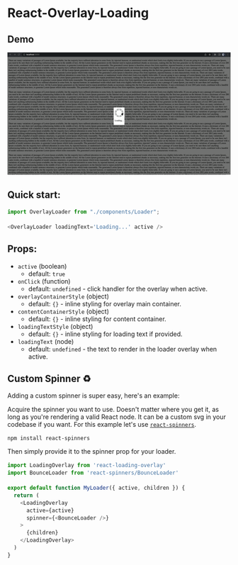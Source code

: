 # React-Overlay-Loading


## Demo
![](https://github.com/muhazzib/react-overlay-loading/blob/main/src/demo/demo.gif?raw=true)


## Quick start:

```javascript
import OverlayLoader from "./components/Loader";

<OverlayLoader loadingText='Loading...' active />

```

## Props:

- `active` (boolean)
  - default: `true`
- `onClick` (function)
  - default: `undefined` - click handler for the overlay when active.
- `overlayContainerStyle` (object)
  - default: `{}` - inline styling for overlay main container.
- `contentContainerStyle` (object)
  - default: `{}` - inline styling for content container.
- `loadingTextStyle` (object)
  - default: `{}` - inline styling for loading text if provided.
- `loadingText` (node)
  - default: `undefined` - the text to render in the loader overlay when active.

## Custom Spinner :recycle:

Adding a custom spinner is super easy, here's an example:

Acquire the spinner you want to use. Doesn't matter where you get it, as long as you're rendering a valid React node. It can be a custom svg in your codebase if you want. For this example let's use [`react-spinners`](https://www.npmjs.com/package/react-spinners). 

```
npm install react-spinners
```

Then simply provide it to the spinner prop for your loader.

```javascript
import LoadingOverlay from 'react-loading-overlay'
import BounceLoader from 'react-spinners/BounceLoader'

export default function MyLoader({ active, children }) {
  return (
    <LoadingOverlay
      active={active}
      spinner={<BounceLoader />}
    >
      {children}
    </LoadingOverlay>
  )
}